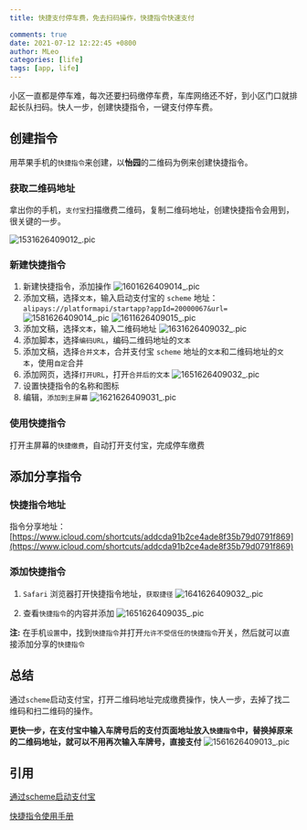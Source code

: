 ```yaml
---
title: 快捷支付停车费，免去扫码操作，快捷指令快速支付

comments: true
date: 2021-07-12 12:22:45 +0800
author: MLeo
categories: [life] 
tags: [app, life]
---
```


小区一直都是停车难，每次还要扫码缴停车费，车库网络还不好，到小区门口就排起长队扫码。快人一步，创建快捷指令，一键支付停车费。

## 创建指令

用苹果手机的`快捷指令`来创建，以**怡园**的二维码为例来创建快捷指令。

### 获取二维码地址

拿出你的手机，`支付宝`扫描缴费二维码，复制二维码地址，创建快捷指令会用到，很关键的一步。

![1531626409012_.pic](https://images.ichochy.com/1531626409012_.pic.jpg)

### 新建快捷指令

1. 新建快捷指令，添加操作
![1601626409014_.pic](https://images.ichochy.com/1601626409014_.pic.jpg)
2. 添加文稿，选择`文本`，输入启动支付宝的 `scheme` 地址：`alipays://platformapi/startapp?appId=20000067&url=`
![1581626409014_.pic](https://images.ichochy.com/1581626409014_.pic.jpg)
![1611626409015_.pic](https://images.ichochy.com/1611626409015_.pic.jpg)
3. 添加文稿，选择`文本`，输入二维码地址
![1631626409032_.pic](https://images.ichochy.com/1631626409032_.pic.jpg)
4. 添加脚本，选择`编码URL`，编码二维码地址的`文本`
5. 添加文稿，选择`合并文本`，合并支付宝 `scheme` 地址的`文本`和二维码地址的`文本`，使用`自定`合并
6. 添加网页，选择`打开URL`，打开`合并后的文本`
![1651626409032_.pic](https://images.ichochy.com/1651626409032_.pic.jpg)
7. 设置快捷指令的名称和图标
8. 编辑，`添加到主屏幕`
![1621626409031_.pic](https://images.ichochy.com/1621626409031_.pic.jpg)

### 使用快捷指令

打开主屏幕的`快捷缴费`，自动打开支付宝，完成停车缴费

## 添加分享指令

### 快捷指令地址

指令分享地址：[https://www.icloud.com/shortcuts/addcda91b2ce4ade8f35b79d0791f869](https://www.icloud.com/shortcuts/addcda91b2ce4ade8f35b79d0791f869)

### 添加快捷指令

1. `Safari` 浏览器打开快捷指令地址，`获取捷径`
![1641626409032_.pic](https://images.ichochy.com/1641626409032_.pic.jpg)

2. 查看`快捷指令`的内容并添加
![1651626409035_.pic](https://images.ichochy.com/1651626409035_.pic.jpg)

**注:** 在手机`设置`中，找到`快捷指令`并打开`允许不受信任的快捷指令`开关，然后就可以直接添加分享的`快捷指令`

## 总结

通过`scheme`启动支付宝，打开二维码地址完成缴费操作，快人一步，去掉了找二维码和扫二维码的操作。

**更快一步，在支付宝中输入车牌号后的支付页面地址放入`快捷指令`中，替换掉原来的二维码地址，就可以不用再次输入车牌号，直接支付**
![1561626409013_.pic](https://images.ichochy.com/1561626409013_.pic.jpg)

## 引用

[通过scheme启动支付宝](https://myjsapi.alipay.com/jsapi/h5app-lifecycle.html#4__E9_80_9A_E8_BF_87scheme_E5_90_AF_E5_8A_A8)

[快捷指令使用手册](https://support.apple.com/zh-cn/guide/shortcuts/welcome/ios)